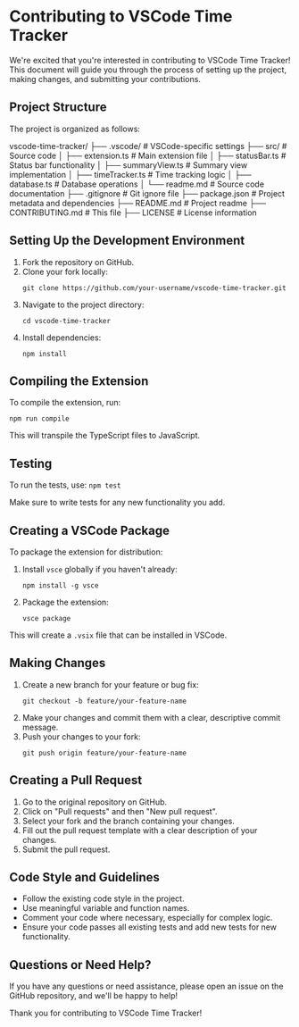 # Contributing to VSCode Time Tracker

We're excited that you're interested in contributing to VSCode Time Tracker! This document will guide you through the process of setting up the project, making changes, and submitting your contributions.

## Project Structure

The project is organized as follows:

vscode-time-tracker/
├── .vscode/                # VSCode-specific settings
├── src/                    # Source code
│   ├── extension.ts        # Main extension file
│   ├── statusBar.ts        # Status bar functionality
│   ├── summaryView.ts      # Summary view implementation
│   ├── timeTracker.ts      # Time tracking logic
│   ├── database.ts         # Database operations
│   └── readme.md           # Source code documentation
├── .gitignore              # Git ignore file
├── package.json            # Project metadata and dependencies
├── README.md               # Project readme
├── CONTRIBUTING.md         # This file
├── LICENSE                 # License information

## Setting Up the Development Environment

1. Fork the repository on GitHub.
2. Clone your fork locally:
   ```
   git clone https://github.com/your-username/vscode-time-tracker.git
   ```
3. Navigate to the project directory:
   ```
   cd vscode-time-tracker
   ```
4. Install dependencies:
   ```
   npm install
   ```

## Compiling the Extension

To compile the extension, run:

`npm run compile`

This will transpile the TypeScript files to JavaScript.

## Testing

To run the tests, use:
`npm test`

Make sure to write tests for any new functionality you add.

## Creating a VSCode Package

To package the extension for distribution:

1. Install `vsce` globally if you haven't already:
   ```
   npm install -g vsce
   ```
2. Package the extension:
   ```
   vsce package
   ```

This will create a `.vsix` file that can be installed in VSCode.

## Making Changes

1. Create a new branch for your feature or bug fix:
   ```
   git checkout -b feature/your-feature-name
   ```
2. Make your changes and commit them with a clear, descriptive commit message.
3. Push your changes to your fork:
   ```
   git push origin feature/your-feature-name
   ```

## Creating a Pull Request

1. Go to the original repository on GitHub.
2. Click on "Pull requests" and then "New pull request".
3. Select your fork and the branch containing your changes.
4. Fill out the pull request template with a clear description of your changes.
5. Submit the pull request.

## Code Style and Guidelines

- Follow the existing code style in the project.
- Use meaningful variable and function names.
- Comment your code where necessary, especially for complex logic.
- Ensure your code passes all existing tests and add new tests for new functionality.

## Questions or Need Help?

If you have any questions or need assistance, please open an issue on the GitHub repository, and we'll be happy to help!

Thank you for contributing to VSCode Time Tracker!